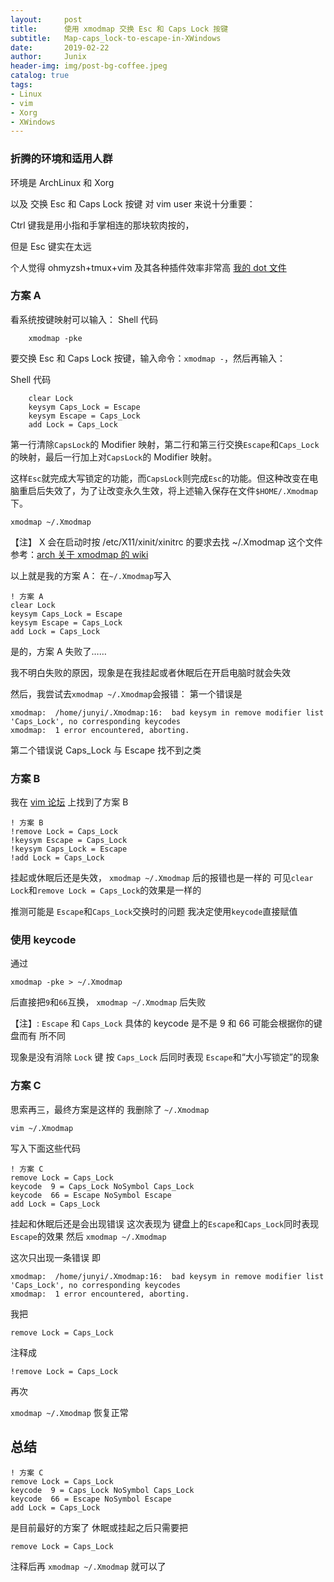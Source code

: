 ```yaml
---
layout:     post
title:      使用 xmodmap 交换 Esc 和 Caps Lock 按键
subtitle:   Map-caps_lock-to-escape-in-XWindows
date:       2019-02-22
author:     Junix
header-img: img/post-bg-coffee.jpeg
catalog: true
tags:
- Linux
- vim
- Xorg
- XWindows
---
```

### 折腾的环境和适用人群
环境是 ArchLinux 和 Xorg

以及 交换 Esc 和 Caps Lock 按键 对 vim user 来说十分重要：

Ctrl 键我是用小指和手掌相连的那块软肉按的，

但是 Esc 键实在太远

个人觉得 ohmyzsh+tmux+vim 及其各种插件效率非常高
[我的 dot 文件](https://github.com/junyixu/dotfiles)
### 方案 A
看系统按键映射可以输入：
Shell 代码

```
    xmodmap -pke
```

要交换 Esc 和 Caps Lock 按键，输入命令：```xmodmap -```，然后再输入：

Shell 代码

```
	clear Lock
    keysym Caps_Lock = Escape
    keysym Escape = Caps_Lock
    add Lock = Caps_Lock
```

第一行清除`CapsLock`的 Modifier 映射，第二行和第三行交换`Escape`和`Caps_Lock`的映射，最后一行加上对`CapsLock`的 Modifier 映射。

这样`Esc`就完成大写锁定的功能，而```CapsLock```则完成```Esc```的功能。但这种改变在电脑重启后失效了，为了让改变永久生效，将上述输入保存在文件```$HOME/.Xmodmap```下。
```
xmodmap ~/.Xmodmap
```


【注】 X 会在启动时按 /etc/X11/xinit/xinitrc 的要求去找 ~/.Xmodmap 这个文件
参考：[arch 关于 xmodmap 的 wiki](https://wiki.archlinux.org/index.php/Xmodmap)

以上就是我的方案 A：
在`~/.Xmodmap`写入

```
! 方案 A
clear Lock
keysym Caps_Lock = Escape
keysym Escape = Caps_Lock
add Lock = Caps_Lock
```
是的，方案 A 失败了……

我不明白失败的原因，现象是在我挂起或者休眠后在开启电脑时就会失效

然后，我尝试去`xmodmap ~/.Xmodmap`会报错：
第一个错误是

```
xmodmap:  /home/junyi/.Xmodmap:16:  bad keysym in remove modifier list
'Caps_Lock', no corresponding keycodes
xmodmap:  1 error encountered, aborting.
```
第二个错误说 Caps_Lock 与 Escape 找不到之类

### 方案 B
我在 [vim 论坛](http://vim.wikia.com/wiki/Map_caps_lock_to_escape_in_XWindows) 上找到了方案 B

```
! 方案 B
!remove Lock = Caps_Lock
!keysym Escape = Caps_Lock
!keysym Caps_Lock = Escape
!add Lock = Caps_Lock
```

挂起或休眠后还是失效，
`xmodmap ~/.Xmodmap` 后的报错也是一样的
可见`clear Lock`和`remove Lock = Caps_Lock`的效果是一样的

推测可能是 `Escape`和`Caps_Lock`交换时的问题
我决定使用`keycode`直接赋值

### 使用 keycode
通过
```
xmodmap -pke > ~/.Xmodmap
```
后直接把`9`和`66`互换，
`xmodmap ~/.Xmodmap` 后失败

【注】: `Escape` 和 `Caps_Lock` 具体的 keycode 是不是 9 和 66 可能会根据你的键盘而有
所不同

现象是没有消除 `Lock` 键
按 `Caps_Lock` 后同时表现 `Escape`和“大小写锁定”的现象

### 方案 C
思索再三，最终方案是这样的
我删除了
`~/.Xmodmap`
```
vim ~/.Xmodmap
```
写入下面这些代码

```
! 方案 C
remove Lock = Caps_Lock
keycode  9 = Caps_Lock NoSymbol Caps_Lock
keycode  66 = Escape NoSymbol Escape
add Lock = Caps_Lock
```

挂起和休眠后还是会出现错误
这次表现为
键盘上的`Escape`和`Caps_Lock`同时表现`Escape`的效果
然后
`xmodmap ~/.Xmodmap`


这次只出现一条错误
即

```
xmodmap:  /home/junyi/.Xmodmap:16:  bad keysym in remove modifier list
'Caps_Lock', no corresponding keycodes
xmodmap:  1 error encountered, aborting.
```
我把
```
remove Lock = Caps_Lock
```
注释成

```
!remove Lock = Caps_Lock
```
再次

`xmodmap ~/.Xmodmap`
恢复正常

## 总结
```
! 方案 C
remove Lock = Caps_Lock
keycode  9 = Caps_Lock NoSymbol Caps_Lock
keycode  66 = Escape NoSymbol Escape
add Lock = Caps_Lock
```
是目前最好的方案了
休眠或挂起之后只需要把
```
remove Lock = Caps_Lock
```
注释后再
`xmodmap ~/.Xmodmap`
就可以了
